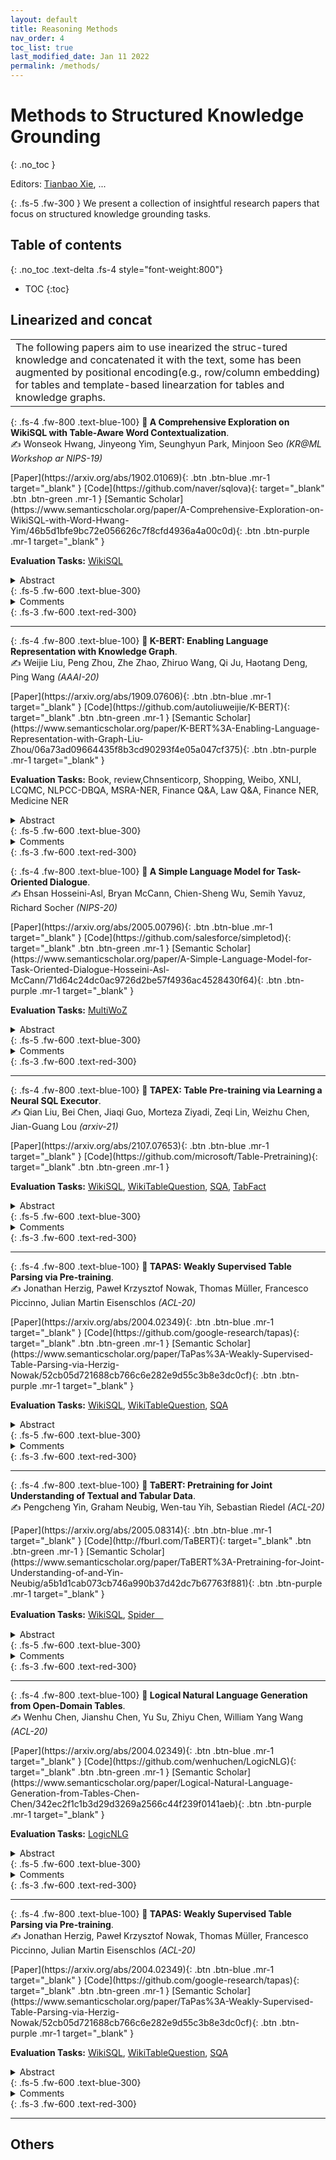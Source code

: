 ```yaml
---
layout: default
title: Reasoning Methods
nav_order: 4
toc_list: true
last_modified_date: Jan 11 2022
permalink: /methods/
---
```


# Methods to Structured Knowledge Grounding
{: .no_toc }

Editors: [Tianbao Xie](https://tianbaoxie.com/), ...

{: .fs-5 .fw-300 }
We present a collection of insightful research papers that focus on structured knowledge grounding tasks.



## Table of contents
{: .no_toc .text-delta .fs-4 style="font-weight:800"}

- TOC
{:toc}


## Linearized and concat

<table>
<td>
<span class="fs-4">
The following papers aim to use inearized the struc-tured knowledge and concatenated it with the text, some has been augmented by positional encoding(e.g., row/column embedding) for tables and template-based linearzation for tables and knowledge graphs.
</span>
</td>
</table>

{: .fs-4 .fw-800 .text-blue-100}
**📜 A Comprehensive Exploration on WikiSQL with Table-Aware Word Contextualization**. <br> ✍ Wonseok Hwang, Jinyeong Yim, Seunghyun Park, Minjoon Seo
 *(KR@ML Workshop ar NIPS-19)*

<span class="fs-2">
   [Paper](https://arxiv.org/abs/1902.01069){: .btn .btn-blue .mr-1 target="_blank" } 
   [Code](https://github.com/naver/sqlova){: target="_blank" .btn .btn-green .mr-1 }
   [Semantic Scholar](https://www.semanticscholar.org/paper/A-Comprehensive-Exploration-on-WikiSQL-with-Word-Hwang-Yim/46b5d1bfe9bc72e056626c7f8cfd4936a4a00c0d){: .btn .btn-purple .mr-1 target="_blank" }
</span> 

**Evaluation Tasks:** [WikiSQL](/datasets#wikisql)

<details markdown="block">
  <summary>Abstract</summary>
  {: .fs-3 .text-delta .text-blue-100}
  ```
  We present SQLOVA, the first Natural-language-to-SQL (NL2SQL) model to achieve human performance in WikiSQL dataset. We revisit and discuss diverse popular methods in NL2SQL literature, take a full advantage of BERT (Devlin et al., 2018) through an effective table contextualization method, and coherently combine them, outperforming the previous state of the art by 8.2% and 2.5% in logical form and execution accuracy, respectively. We particularly note that BERT with a seq2seq decoder leads to a poor performance in the task, indicating the importance of a careful design when using such large pretrained models. We also provide a comprehensive analysis on the dataset and our model, which can be helpful for designing future NL2SQL datsets and models. We especially show that our model’s performance is near the upper bound in WikiSQL, where we observe that a large portion of the evaluation errors are due to wrong annotations, and our model is already exceeding human performance by 1.3% in execution accuracy.
  ``` 
</details> 
{: .fs-5 .fw-600 .text-blue-300}

<details markdown="block">
  <summary>Comments</summary>
  {: .fs-3 .text-delta .text-red-100}
</details> 
{: .fs-3 .fw-600 .text-red-300}

---

{: .fs-4 .fw-800 .text-blue-100}
**📜 K-BERT: Enabling Language Representation with Knowledge Graph**. <br> ✍ Weijie Liu, Peng Zhou, Zhe Zhao, Zhiruo Wang, Qi Ju, Haotang Deng, Ping Wang
 *(AAAI-20)*

<span class="fs-2">
   [Paper](https://arxiv.org/abs/1909.07606){: .btn .btn-blue .mr-1 target="_blank" } 
   [Code](https://github.com/autoliuweijie/K-BERT){: target="_blank" .btn .btn-green .mr-1 }
   [Semantic Scholar](https://www.semanticscholar.org/paper/K-BERT%3A-Enabling-Language-Representation-with-Graph-Liu-Zhou/06a73ad09664435f8b3cd90293f4e05a047cf375){: .btn .btn-purple .mr-1 target="_blank" }
</span> 

**Evaluation Tasks:** Book, review,Chnsenticorp, Shopping, Weibo, XNLI, LCQMC, NLPCC-DBQA, MSRA-NER, Finance Q&A, Law Q&A, Finance NER, Medicine NER

<details markdown="block">
  <summary>Abstract</summary>
  {: .fs-3 .text-delta .text-blue-100}
  ```
  Pre-trained language representation models, such as BERT, capture a general language representation from large-scale corpora, but lack domain-specific knowledge. When reading a domain text, experts make inferences with relevant knowledge. For machines to achieve this capability, we propose a knowledge-enabled language representation model (K-BERT) with knowledge graphs (KGs), in which triples are injected into the sentences as domain knowledge. However, too much knowledge incorporation may divert the sentence from its correct meaning, which is called knowledge noise (KN) issue. To overcome KN, K-BERT introduces soft-position and visible matrix to limit the impact of knowledge. K-BERT can easily inject domain knowledge into the models by equipped with a KG without pre-training by-self because it is capable of loading model parameters from the pre-trained BERT. Our investigation reveals promising results in twelve NLP tasks. Especially in domain-specific tasks (including finance, law, and medicine), K-BERT significantly outperforms BERT, which demonstrates that K-BERT is an excellent choice for solving the knowledge-driven problems that require experts.
  ``` 
</details> 
{: .fs-5 .fw-600 .text-blue-300}

<details markdown="block">
  <summary>Comments</summary>
  {: .fs-3 .text-delta .text-red-100}
</details> 
{: .fs-3 .fw-600 .text-red-300}

{: .fs-4 .fw-800 .text-blue-100}
**📜 A Simple Language Model for Task-Oriented Dialogue**. <br> ✍ Ehsan Hosseini-Asl, Bryan McCann, Chien-Sheng Wu, Semih Yavuz, Richard Socher
 *(NIPS-20)*

<span class="fs-2">
   [Paper](https://arxiv.org/abs/2005.00796){: .btn .btn-blue .mr-1 target="_blank" } 
   [Code](https://github.com/salesforce/simpletod){: target="_blank" .btn .btn-green .mr-1 }
   [Semantic Scholar](https://www.semanticscholar.org/paper/A-Simple-Language-Model-for-Task-Oriented-Dialogue-Hosseini-Asl-McCann/71d64c24dc0ac9726d2be57f4936ac4528430f64){: .btn .btn-purple .mr-1 target="_blank" }
</span> 

**Evaluation Tasks:** [MultiWoZ](/datasets#multiwoz21)

<details markdown="block">
  <summary>Abstract</summary>
  {: .fs-3 .text-delta .text-blue-100}
  ```
  Task-oriented dialogue is often decomposed into three tasks: understanding user input, deciding actions, and generating a response. While such decomposition might suggest a dedicated model for each sub-task, we find a simple, unified approach leads to state-of-the-art performance on the MultiWOZ dataset. SimpleTOD is a simple approach to task-oriented dialogue that uses a single causal language model trained on all sub-tasks recast as a single sequence prediction problem. This allows SimpleTOD to fully leverage transfer learning from pre-trained, open domain, causal language models such as GPT-2. SimpleTOD improves over the prior state-of-the-art by 0.49 points in joint goal accuracy for dialogue state tracking. More impressively, SimpleTOD also improves the main metrics used to evaluate action decisions and response generation in an end-to-end setting for task-oriented dialog systems: inform rate by 8.1 points, success rate by 9.7 points, and combined score by 7.2 points.
  ``` 
</details> 
{: .fs-5 .fw-600 .text-blue-300}

<details markdown="block">
  <summary>Comments</summary>
  {: .fs-3 .text-delta .text-red-100}
</details> 
{: .fs-3 .fw-600 .text-red-300}

---

{: .fs-4 .fw-800 .text-blue-100}
**📜 TAPEX: Table Pre-training via Learning a Neural SQL Executor**. <br> ✍ Qian Liu, Bei Chen, Jiaqi Guo, Morteza Ziyadi, Zeqi Lin, Weizhu Chen, Jian-Guang Lou
 *(arxiv-21)*

<span class="fs-2">
   [Paper](https://arxiv.org/abs/2107.07653){: .btn .btn-blue .mr-1 target="_blank" } 
   [Code](https://github.com/microsoft/Table-Pretraining){: target="_blank" .btn .btn-green .mr-1 }
</span> 

**Evaluation Tasks:** [WikiSQL](/datasets#wikisql), [WikiTableQuestion](/datasets#wikitablequestion), [SQA](/datasets#msr-sqa), [TabFact](/datasets#TabFact)

<details markdown="block">
  <summary>Abstract</summary>
  {: .fs-3 .text-delta .text-blue-100}
  ```
  Recent progress in language model pre-training has achieved a great success via leveraging large-scale unstructured textual data. However, it is still a challenge to apply pre-training on structured tabular data due to the absence of large-scale high-quality tabular data. In this paper, we propose TAPEX to show that table pre-training can be achieved by learning a neural SQL executor over a synthetic corpus, which is obtained by automatically synthesizing executable SQL queries and their execution outputs. TAPEX addresses the data scarcity challenge via guiding the language model to mimic a SQL executor on the diverse, large-scale and high-quality synthetic corpus. We evaluate TAPEX on four benchmark datasets. Experimental results demonstrate that TAPEX outperforms previous table pre-training approaches by a large margin and achieves new state-of-the-art results on all of them. This includes improvements on the weakly-supervised WikiSQL denotation accuracy to 89.5% (+2.3%), the WikiTableQuestions denotation accuracy to 57.5% (+4.8%), the SQA denotation accuracy to 74.5% (+3.5%), and the TabFact accuracy to 84.2% (+3.2%). To our knowledge, this is the first work to exploit table pre-training via synthetic executable programs and to achieve new state-of-the-art results on various downstream tasks.
  ``` 
</details> 
{: .fs-5 .fw-600 .text-blue-300}

<details markdown="block">
  <summary>Comments</summary>
  {: .fs-3 .text-delta .text-red-100}
</details> 
{: .fs-3 .fw-600 .text-red-300}

---

{: .fs-4 .fw-800 .text-blue-100}
**📜 TAPAS: Weakly Supervised Table Parsing via Pre-training**. <br> ✍ Jonathan Herzig, Paweł Krzysztof Nowak, Thomas Müller, Francesco Piccinno, Julian Martin Eisenschlos
 *(ACL-20)*

<span class="fs-2">
   [Paper](https://arxiv.org/abs/2004.02349){: .btn .btn-blue .mr-1 target="_blank" } 
   [Code](https://github.com/google-research/tapas){: target="_blank" .btn .btn-green .mr-1 }
   [Semantic Scholar](https://www.semanticscholar.org/paper/TaPas%3A-Weakly-Supervised-Table-Parsing-via-Herzig-Nowak/52cb05d721688cb766c6e282e9d55c3b8e3dc0cf){: .btn .btn-purple .mr-1 target="_blank" }
</span> 

**Evaluation Tasks:** [WikiSQL](/datasets#wikisql), [WikiTableQuestion](/datasets#wikitablequestion), [SQA](/datasets#msr-sqa)

<details markdown="block">
  <summary>Abstract</summary>
  {: .fs-3 .text-delta .text-blue-100}
  ```
  Answering natural language questions over tables is usually seen as a semantic parsing task. To alleviate the collection cost of full logical forms, one popular approach focuses on weak supervision consisting of denotations instead of logical forms. However, training semantic parsers from weak supervision poses difficulties, and in addition, the generated logical forms are only used as an intermediate step prior to retrieving the denotation. In this paper, we present TAPAS, an approach to question answering over tables without generating logical forms. TAPAS trains from weak supervision, and predicts the denotation by selecting table cells and optionally applying a corresponding aggregation operator to such selection. TAPAS extends BERT's architecture to encode tables as input, initializes from an effective joint pre-training of text segments and tables crawled from Wikipedia, and is trained end-to-end. We experiment with three different semantic parsing datasets, and find that TAPAS outperforms or rivals semantic parsing models by improving state-of-the-art accuracy on SQA from 55.1 to 67.2 and performing on par with the state-of-the-art on WIKISQL and WIKITQ, but with a simpler model architecture. We additionally find that transfer learning, which is trivial in our setting, from WIKISQL to WIKITQ, yields 48.7 accuracy, 4.2 points above the state-of-the-art.
  ``` 
</details> 
{: .fs-5 .fw-600 .text-blue-300}

<details markdown="block">
  <summary>Comments</summary>
  {: .fs-3 .text-delta .text-red-100}
</details> 
{: .fs-3 .fw-600 .text-red-300}

---

{: .fs-4 .fw-800 .text-blue-100}
**📜 TaBERT: Pretraining for Joint Understanding of Textual and Tabular Data**. <br> ✍ Pengcheng Yin, Graham Neubig, Wen-tau Yih, Sebastian Riedel
 *(ACL-20)*

<span class="fs-2">
   [Paper](https://arxiv.org/abs/2005.08314){: .btn .btn-blue .mr-1 target="_blank" } 
   [Code](http://fburl.com/TaBERT){: target="_blank" .btn .btn-green .mr-1 }
   [Semantic Scholar](https://www.semanticscholar.org/paper/TaBERT%3A-Pretraining-for-Joint-Understanding-of-and-Yin-Neubig/a5b1d1cab073cb746a990b37d42dc7b67763f881){: .btn .btn-purple .mr-1 target="_blank" }
</span> 

**Evaluation Tasks:** [WikiSQL](/datasets#wikisql), [Spider　](/datasets#spider)

<details markdown="block">
  <summary>Abstract</summary>
  {: .fs-3 .text-delta .text-blue-100}
  ```
  Recent years have witnessed the burgeoning of pretrained language models (LMs) for text-based natural language (NL) understanding tasks. Such models are typically trained on free-form NL text, hence may not be suitable for tasks like semantic parsing over structured data, which require reasoning over both free-form NL questions and structured tabular data (e.g., database tables). In this paper we present TaBERT, a pretrained LM that jointly learns representations for NL sentences and (semi-)structured tables. TaBERT is trained on a large corpus of 26 million tables and their English contexts. In experiments, neural semantic parsers using TaBERT as feature representation layers achieve new best results on the challenging weakly-supervised semantic parsing benchmark WikiTableQuestions, while performing competitively on the text-to-SQL dataset Spider. Implementation of the model will be available at this [http URL](http://fburl.com/TaBERT) .
  ``` 
</details> 
{: .fs-5 .fw-600 .text-blue-300}

<details markdown="block">
  <summary>Comments</summary>
  {: .fs-3 .text-delta .text-red-100}
</details> 
{: .fs-3 .fw-600 .text-red-300}

---

{: .fs-4 .fw-800 .text-blue-100}
**📜 Logical Natural Language Generation from Open-Domain Tables**. <br> ✍ Wenhu Chen, Jianshu Chen, Yu Su, Zhiyu Chen, William Yang Wang
 *(ACL-20)*

<span class="fs-2">
   [Paper](https://arxiv.org/abs/2004.02349){: .btn .btn-blue .mr-1 target="_blank" } 
   [Code](https://github.com/wenhuchen/LogicNLG){: target="_blank" .btn .btn-green .mr-1 }
   [Semantic Scholar](https://www.semanticscholar.org/paper/Logical-Natural-Language-Generation-from-Tables-Chen-Chen/342ec2f1c1b3d29d3269a2566c44f239f0141aeb){: .btn .btn-purple .mr-1 target="_blank" }
</span> 

**Evaluation Tasks:** [LogicNLG](datastes#logicnlg)

<details markdown="block">
  <summary>Abstract</summary>
  {: .fs-3 .text-delta .text-blue-100}
  ```
  Answering natural language questions over tables is usually seen as a semantic parsing task. To alleviate the collection cost of full logical forms, one popular approach focuses on weak supervision consisting of denotations instead of logical forms. However, training semantic parsers from weak supervision poses difficulties, and in addition, the generated logical forms are only used as an intermediate step prior to retrieving the denotation. In this paper, we present TAPAS, an approach to question answering over tables without generating logical forms. TAPAS trains from weak supervision, and predicts the denotation by selecting table cells and optionally applying a corresponding aggregation operator to such selection. TAPAS extends BERT's architecture to encode tables as input, initializes from an effective joint pre-training of text segments and tables crawled from Wikipedia, and is trained end-to-end. We experiment with three different semantic parsing datasets, and find that TAPAS outperforms or rivals semantic parsing models by improving state-of-the-art accuracy on SQA from 55.1 to 67.2 and performing on par with the state-of-the-art on WIKISQL and WIKITQ, but with a simpler model architecture. We additionally find that transfer learning, which is trivial in our setting, from WIKISQL to WIKITQ, yields 48.7 accuracy, 4.2 points above the state-of-the-art.
  ``` 
</details> 
{: .fs-5 .fw-600 .text-blue-300}

<details markdown="block">
  <summary>Comments</summary>
  {: .fs-3 .text-delta .text-red-100}
</details> 
{: .fs-3 .fw-600 .text-red-300}

---

{: .fs-4 .fw-800 .text-blue-100}
**📜 TAPAS: Weakly Supervised Table Parsing via Pre-training**. <br> ✍ Jonathan Herzig, Paweł Krzysztof Nowak, Thomas Müller, Francesco Piccinno, Julian Martin Eisenschlos
 *(ACL-20)*

<span class="fs-2">
   [Paper](https://arxiv.org/abs/2004.02349){: .btn .btn-blue .mr-1 target="_blank" } 
   [Code](https://github.com/google-research/tapas){: target="_blank" .btn .btn-green .mr-1 }
   [Semantic Scholar](https://www.semanticscholar.org/paper/TaPas%3A-Weakly-Supervised-Table-Parsing-via-Herzig-Nowak/52cb05d721688cb766c6e282e9d55c3b8e3dc0cf){: .btn .btn-purple .mr-1 target="_blank" }
</span> 

**Evaluation Tasks:** [WikiSQL](/datasets#wikisql), [WikiTableQuestion](/datasets#wikitablequestion), [SQA](/datasets#msr-sqa)

<details markdown="block">
  <summary>Abstract</summary>
  {: .fs-3 .text-delta .text-blue-100}
  ```
  Answering natural language questions over tables is usually seen as a semantic parsing task. To alleviate the collection cost of full logical forms, one popular approach focuses on weak supervision consisting of denotations instead of logical forms. However, training semantic parsers from weak supervision poses difficulties, and in addition, the generated logical forms are only used as an intermediate step prior to retrieving the denotation. In this paper, we present TAPAS, an approach to question answering over tables without generating logical forms. TAPAS trains from weak supervision, and predicts the denotation by selecting table cells and optionally applying a corresponding aggregation operator to such selection. TAPAS extends BERT's architecture to encode tables as input, initializes from an effective joint pre-training of text segments and tables crawled from Wikipedia, and is trained end-to-end. We experiment with three different semantic parsing datasets, and find that TAPAS outperforms or rivals semantic parsing models by improving state-of-the-art accuracy on SQA from 55.1 to 67.2 and performing on par with the state-of-the-art on WIKISQL and WIKITQ, but with a simpler model architecture. We additionally find that transfer learning, which is trivial in our setting, from WIKISQL to WIKITQ, yields 48.7 accuracy, 4.2 points above the state-of-the-art.
  ``` 
</details> 
{: .fs-5 .fw-600 .text-blue-300}

<details markdown="block">
  <summary>Comments</summary>
  {: .fs-3 .text-delta .text-red-100}
</details> 
{: .fs-3 .fw-600 .text-red-300}

---

## Others

